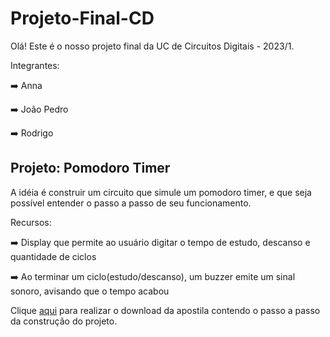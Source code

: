 # Projeto-Final-CD

Olá! Este é o nosso projeto final da UC de Circuitos Digitais - 2023/1.

Integrantes:

  ➡️ Anna
  
  ➡️ João Pedro
  
  ➡️ Rodrigo

## Projeto: Pomodoro Timer

A idéia é construir um circuito que simule um pomodoro timer, e que seja possível entender o passo a passo de seu funcionamento.

Recursos:

  ➡️ Display que permite ao usuário digitar o tempo de estudo, descanso e quantidade de ciclos
  
  ➡️ Ao terminar um ciclo(estudo/descanso), um buzzer emite um sinal sonoro, avisando que o tempo acabou

  Clique [aqui](apostila_CD.pdf) para realizar o download da apostila contendo o passo a passo da construção do projeto.
